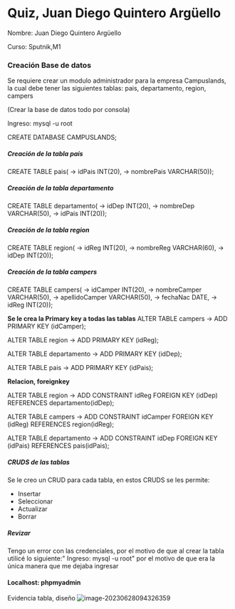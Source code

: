 # Quiz, Juan Diego Quintero Argüello

Nombre: Juan Diego Quintero Argüello

Curso: Sputnik,M1

### Creación Base de datos

Se requiere crear un modulo administrador para la empresa Campuslands, la cual debe tener las siguientes tablas: pais, departamento, region, campers

(Crear la base de datos todo por consola)

Ingreso: mysql -u root

CREATE DATABASE CAMPUSLANDS;

##### Creación de la tabla país

CREATE TABLE pais(
    -> idPais INT(20),
    -> nombrePais VARCHAR(50));

##### Creación de la tabla departamento

CREATE TABLE departamento(
    -> idDep INT(20),
    -> nombreDep VARCHAR(50),
    -> idPais INT(20));



##### Creación de la tabla region

CREATE TABLE region(
    -> idReg INT(20),
    -> nombreReg VARCHAR(60),
    -> idDep INT(20));



##### Creación de la tabla campers

 CREATE TABLE campers(
    -> idCamper INT(20),
    -> nombreCamper VARCHAR(50),
    -> apellidoCamper VARCHAR(50),
    -> fechaNac DATE,
    -> idReg INT(20));



**Se le crea la Primary key a todas las tablas**
 ALTER TABLE campers
    -> ADD PRIMARY KEY (idCamper);

ALTER TABLE region
    -> ADD PRIMARY KEY (idReg);

ALTER TABLE departamento
    -> ADD PRIMARY KEY (idDep);

ALTER TABLE pais
    -> ADD PRIMARY KEY (idPais);



**Relacion, foreignkey**

ALTER TABLE region
    -> ADD CONSTRAINT idReg FOREIGN KEY (idDep) REFERENCES departamento(idDep);

ALTER TABLE campers
    -> ADD CONSTRAINT idCamper FOREIGN KEY (idReg) REFERENCES region(idReg);

ALTER TABLE departamento
    -> ADD CONSTRAINT idDep FOREIGN KEY (idPais) REFERENCES pais(idPais);



##### CRUDS de las tablas

Se le creo un CRUD para cada tabla, en estos CRUDS se les permite:

- Insertar
- Seleccionar
- Actualizar
- Borrar

##### *Revizar*

Tengo un error con las credenciales, por el motivo de que al crear la tabla utilicé lo siguiente:"
Ingreso: mysql -u root" por el motivo de que era la única manera que me dejaba ingresar





#### Localhost: phpmyadmin

Evidencia tabla, diseño
![image-20230628094326359](C:\Users\Juan\AppData\Roaming\Typora\typora-user-images\image-20230628094326359.png)